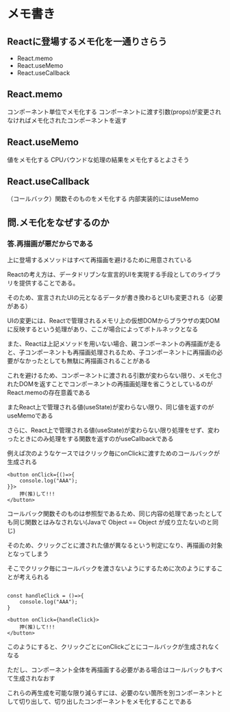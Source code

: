 # メモ書き
## Reactに登場するメモ化を一通りさらう
- React.memo
- React.useMemo
- React.useCallback

## React.memo
コンポーネント単位でメモ化する
コンポーネントに渡す引数(props)が変更されなければメモ化されたコンポーネントを返す

## React.useMemo
値をメモ化する
CPUバウンドな処理の結果をメモ化するとよさそう

## React.useCallback
（コールバック）関数そのものをメモ化する
内部実装的にはuseMemo

## 問.メモ化をなぜするのか
### 答.再描画が悪だからである

上に登場するメソッドはすべて再描画を避けるために用意されている

Reactの考え方は、データドリブンな宣言的UIを実現する手段としてのライブラリを提供することである。

そのため、宣言されたUIの元となるデータが書き換わるとUIも変更される（必要がある）

UIの変更には、Reactで管理されるメモリ上の仮想DOMからブラウザの実DOMに反映するという処理があり、ここが場合によってボトルネックとなる

また、Reactは上記メソッドを用いない場合、親コンポーネントの再描画が走ると、子コンポーネントも再描画処理されるため、子コンポーネントに再描画の必要がなかったとしても無駄に再描画されることがある

これを避けるため、コンポーネントに渡される引数が変わらない限り、メモ化されたDOMを返すことでコンポーネントの再描画処理を省こうとしているのがReact.memoの存在意義である

またReact上で管理される値(useState)が変わらない限り、同じ値を返すのがuseMemoである

さらに、React上で管理される値(useState)が変わらない限り処理をせず、変わったときにのみ処理をする関数を返すのがuseCallbackである

例えば次のようなケースではクリック毎にonClickに渡すためのコールバックが生成される
```tsx
<button onClick={()=>{
    console.log("AAA");
}}>
    押(推)して!!!
</button>
```

コールバック関数そのものは参照型であるため、同じ内容の処理であったとしても同じ関数とはみなされない(Javaで Object == Object が成り立たないのと同じ)

そのため、クリックごとに渡された値が異なるという判定になり、再描画の対象となってしまう

そこでクリック毎にコールバックを渡さないようにするために次のようにすることが考えられる
```tsx

const handleClick = ()=>{
    console.log("AAA");
} 

<button onClick={handleClick}>
    押(推)して!!!
</button>
```

このようにすると、クリックごとにonClickごとにコールバックが生成されなくなる

ただし、コンポーネント全体を再描画する必要がある場合はコールバックもすべて生成されなおす

これらの再生成を可能な限り減らすには、必要のない箇所を別コンポーネントとして切り出して、切り出したコンポーネントをメモ化することである

